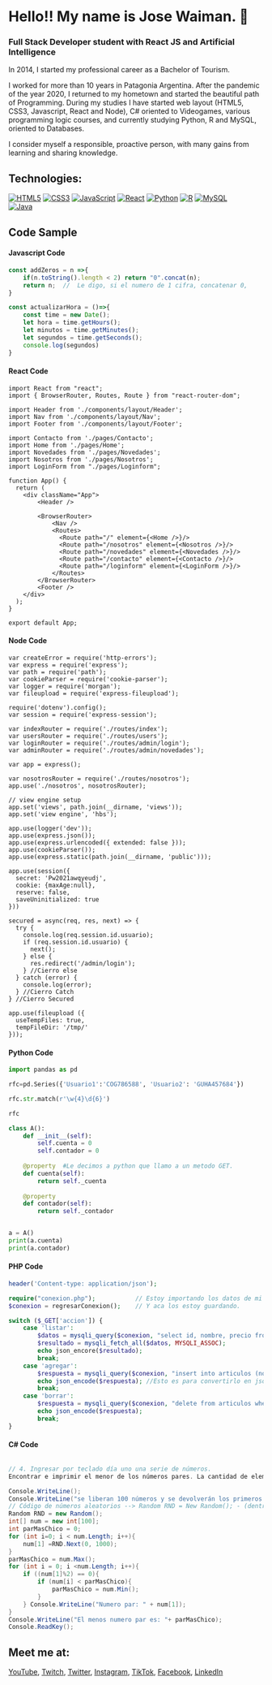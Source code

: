 # Hello!! My name is Jose Waiman.  👋

### Full Stack Developer student with React JS and Artificial Intelligence

In 2014, I started my professional career as a Bachelor of Tourism.

I worked for more than 10 years in Patagonia Argentina. After the pandemic of the year 2020, I returned to my hometown and started the beautiful path of Programming. During my studies I have started web layout (HTML5, CSS3, Javascript, React and Node), C# oriented to Videogames, various programming logic courses, and currently studying Python, R and MySQL, oriented to Databases.

I consider myself a responsible, proactive person, with many gains from learning and sharing knowledge.

## Technologies:
[![HTML5](https://img.shields.io/badge/HTML5-ef8952?style=for-the-badge&logo=HTML5&logoColor=white&labelColor=101010)]()
[![CSS3](https://img.shields.io/badge/CSS3-63ecbe?style=for-the-badge&logo=CSS3&logoColor=white&labelColor=101010)]()
[![JavaScript](https://img.shields.io/badge/JavaScript-F7DF1E?style=for-the-badge&logo=javascript&logoColor=white&labelColor=101010)]()
[![React](https://img.shields.io/badge/React-F788eE?style=for-the-badge&logo=react&logoColor=white&labelColor=101010)]()
[![Python](https://img.shields.io/badge/Python-63e5ec?style=for-the-badge&logo=python&logoColor=white&labelColor=101010)]()
[![R](https://img.shields.io/badge/R-4479A1?style=for-the-badge&logo=R&logoColor=white&labelColor=101010)]()
[![MySQL](https://img.shields.io/badge/MySQL-ec6381?style=for-the-badge&logo=mysql&logoColor=white&labelColor=101010)]()</br>
[![Java](https://img.shields.io/badge/Java-17DF9E?style=for-the-badge&logo=java&logoColor=yellow&labelColor=101010)]()

## Code Sample

#### Javascript Code

```javascript
const addZeros = n =>{
    if(n.toString().length < 2) return "0".concat(n);
    return n;  //  Le digo, si el numero de 1 cifra, concatenar 0, 
}

const actualizarHora = ()=>{
    const time = new Date();
    let hora = time.getHours();
    let minutos = time.getMinutes();
    let segundos = time.getSeconds();
    console.log(segundos)
}
```

#### React Code

```react
import React from "react";
import { BrowserRouter, Routes, Route } from "react-router-dom";

import Header from './components/layout/Header';
import Nav from './components/layout/Nav';
import Footer from './components/layout/Footer';

import Contacto from './pages/Contacto';
import Home from './pages/Home';
import Novedades from './pages/Novedades';
import Nosotros from './pages/Nosotros';
import LoginForm from "./pages/Loginform";

function App() {
  return (
    <div className="App">
        <Header />

        <BrowserRouter>
            <Nav />
            <Routes>
              <Route path="/" element={<Home />}/>
              <Route path="/nosotros" element={<Nosotros />}/>
              <Route path="/novedades" element={<Novedades />}/>
              <Route path="/contacto" element={<Contacto />}/>
              <Route path="/loginform" element={<LoginForm />}/>
            </Routes>
        </BrowserRouter>
        <Footer />
    </div>
  );
}

export default App;
```

#### Node Code
```node
var createError = require('http-errors');
var express = require('express');
var path = require('path');
var cookieParser = require('cookie-parser');
var logger = require('morgan');
var fileupload = require('express-fileupload');

require('dotenv').config();
var session = require('express-session');

var indexRouter = require('./routes/index');
var usersRouter = require('./routes/users');
var loginRouter = require('./routes/admin/login');
var adminRouter = require('./routes/admin/novedades');

var app = express();

var nosotrosRouter = require('./routes/nosotros');
app.use('./nosotros', nosotrosRouter);

// view engine setup
app.set('views', path.join(__dirname, 'views'));
app.set('view engine', 'hbs');

app.use(logger('dev'));
app.use(express.json());
app.use(express.urlencoded({ extended: false }));
app.use(cookieParser());
app.use(express.static(path.join(__dirname, 'public')));

app.use(session({
  secret: 'Pw2021awqyeudj',
  cookie: {maxAge:null},
  reserve: false,
  saveUninitialized: true
}))

secured = async(req, res, next) => {
  try {
    console.log(req.session.id.usuario);
    if (req.session.id.usuario) {
      next();
    } else {
      res.redirect('/admin/login');
    } //Cierro else
  } catch (error) {
    console.log(error);
  } //Cierro Catch
} //Cierro Secured

app.use(fileupload ({
  useTempFiles: true,
  tempFileDir: '/tmp/'
}));
```

#### Python Code

```python
import pandas as pd

rfc=pd.Series({'Usuario1':'COG786588', 'Usuario2': 'GUHA457684'})

rfc.str.match(r'\w{4}\d{6}')

rfc

```
```python
class A():
    def __init__(self):
        self.cuenta = 0 
        self.contador = 0
    
    @property  #Le decimos a python que llamo a un metodo GET. 
    def cuenta(self):
        return self._cuenta
    
    @property
    def contador(self):
        return self._contador


a = A()
print(a.cuenta)
print(a.contador)
```
#### PHP Code
```php
header('Content-type: application/json');

require("conexion.php");           // Estoy importando los datos de mi archivo
$conexion = regresarConexion();    // Y aca los estoy guardando.

switch ($_GET['accion']) {
    case 'listar':
        $datos = mysqli_query($conexion, "select id, nombre, precio from articulos")
        $resultado = mysqli_fetch_all($datos, MYSQLI_ASSOC);
        echo json_encore($resultado);
        break;
    case 'agregar':
        $respuesta = mysqli_query($conexion, "insert into articulos (nombre, precio) values ('$_POST[nombre]','$_POST[precio]')");
        echo json_encode($respuesta); //Esto es para convertirlo en json.
        break;
    case 'borrar':
        $respuesta = mysqli_query($conexion, "delete from articulos where id=$_GET[id]");
        echo json_encode($respuesta);
        break;
}
```
#### C# Code
```c#

// 4. Ingresar por teclado día uno una serie de números. 
Encontrar e imprimir el menor de los números pares. La cantidad de elementos leídos es 100.

Console.WriteLine();
Console.WriteLine("se liberan 100 números y se devolverán los primeros padres y el menor número par");
// Código de números aleatorios --> Random RND = New Random(); - (dentro de l bucle) - RND.Next(0,1000);
Random RND = new Random();
int[] num = new int[100];
int parMasChico = 0;
for (int i=0; i < num.Length; i++){
    num[1] =RND.Next(0, 1000);
}
parMasChico = num.Max();
for (int i = 0; i <num.Length; i++){
    if ((num[1]%2) == 0){
        if (num[i] < parMasChico){
            parMasChico = num.Min();
        }    
    } Console.WriteLine("Numero par: " + num[1]);
}
Console.WriteLine("El menos numero par es: "+ parMasChico);
Console.ReadKey();
```

## Meet me at:

[YouTube](https://www.youtube.com/channel/UCg2u_oeoLUSNVrbf46KWy6Q), [Twitch](https://www.twitch.tv/soy_defnis), [Twitter](https://twitter.com/jwaiman243), [Instagram](https://instagram.com/josewaiman), [TikTok](https://tiktok.com/@soy_defnis), [Facebook](https://www.facebook.com/jose.waiman), [LinkedIn](https://www.linkedin.com/in/josé-waiman-bba61757/)



